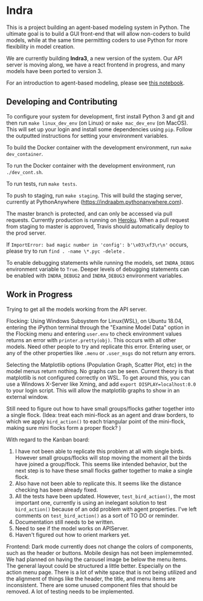 
Indra
=====
This is a project building an agent-based modeling system in Python. The
ultimate goal is to build a GUI front-end that will allow non-coders to build
models, while at the same time permitting coders to use Python for more
flexibility in model creation.


We are currently building **Indra3**, a new version of the system. Our API
server is moving along,  we have a react frontend in progress, and many models
have been ported to version 3.

For an introduction to agent-based modeling, please see
[this notebook](notebooks/IntroToABM.ipynb).

Developing and Contributing
---------------------------
To configure your system for development, first install Python 3 and git and
then run `make linux_dev_env` (on Linux) or `make mac_dev_env` (on MacOS).
This will set up your login and install some dependencies using `pip`.
Follow the outputted instructions for setting your environment variables.

To build the Docker container with the development environment, run
`make dev_container`.

To run the Docker container with the development environment, run
`./dev_cont.sh`.

To run tests, run `make tests`.

To push to staging, run `make staging`. This will build the staging server,
currently at PythonAnywhere (https://indraabm.pythonanywhere.com).

The master branch is protected, and can only be accessed via pull requests.
Currently production is running on [Heroku](https://indraabm.herokuapp.com).
When a pull request from staging to master is approved, Travis should
automatically deploy to the prod server.

If `ImportError: bad magic number in 'config': b'\x03\xf3\r\n'` occurs,
please try to run `find . -name \*.pyc -delete` .

To enable debugging statements while running the models, set `INDRA_DEBUG` 
environment variable to `True`. Deeper levels of debugging statements
can be enabled with `INDRA_DEBUG2` and `INDRA_DEBUG3` environment variables.  

Work in Progress
----------------

Trying to get all the models working from the API server. 

Flocking:
Using Windows Subsystem for Linux(WSL), on Ubuntu 18.04, entering the iPython
terminal through the "Examine Model Data" option in the Flocking menu and
entering `user.env` to check environment values returns an error with
`printer.pretty(obj)`. This occurs with all other models. Need other people to
try and replicate this error. Entering user, or any of the other properties
like `.menu` or `.user_msgs` do not return any errors.

Selecting the Matplotlib options (Population Graph, Scatter Plot, etc) in the
model menus return nothing. No graphs can be seen. Current theory is that
matplotlib is not configured correctly on WSL. To get around this, you can use
a Windows X-Server like Xming, and add `export DISPLAY=localhost:0.0` to your
login script. This will allow the matplotlib graphs to show in an external
window. 

Still need to figure out how to have small groups/flocks gather together into a
single flock. (Idea: treat each mini-flock as an agent and draw borders, to
which we apply `bird_action()` to each triangular point of the mini-flock,
making sure mini flocks form a proper flock? )

With regard to the Kanban board: 
1) I have not been able to replicate this problem at all with single birds.
However small groups/flocks will stop moving the moment all the birds have
joined a group/flock. This seems like intended behavior, but the next step is
to have these small flocks gather together to make a single flock. 
2) Also have not been able to replicate this. It seems like the distance checking has been already fixed.
3) All the tests have been updated. However, `test_bird_action()`, the most
important one, currently is using an inelegant solution to test `bird_action()`
because of an odd problem with agent properties. I've left comments on
`test_bird_action()` as a sort of TO DO or reminder.
4) Documentation still needs to be written.
5) Need to see if the model works on APIServer.
6) Haven't figured out how to orient markers yet. 

Frontend:
Dark mode currently does not change the colors of components, such as the header or buttons.
Mobile design has not been implememnted. We had planned on having the carousel image be below the menu items.
The general layout could be structured a little better. Especially on the
action menu page. There is a lot of white space that is not being utilized and
the alignment of things like the header, the title, and menu items are
inconsistent.
There are some unused component files that should be removed.
A lot of testing needs to be implemented.
